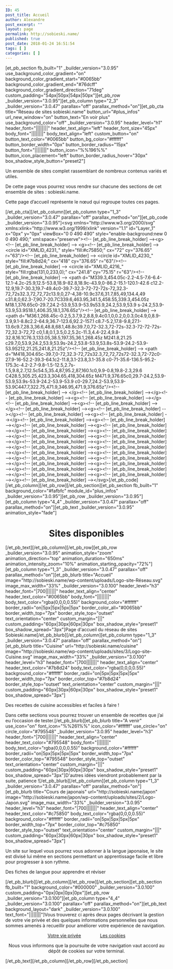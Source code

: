 ```yaml
---
ID: 45
post_title: Accueil
author: Alexandre
post_excerpt: ""
layout: page
permalink: http://sobieski.name/
published: true
post_date: 2018-01-24 16:51:54
tags: [ ]
categories: [ ]
---
```

[et_pb_section fb_built="1" _builder_version="3.0.95" use_background_color_gradient="on" background_color_gradient_start="#0065bb" background_color_gradient_end="#76dcff" background_color_gradient_direction="71deg" custom_padding="54px|50px|54px|50px"][et_pb_row _builder_version="3.0.95"][et_pb_column type="2_3" _builder_version="3.0.47" parallax="off" parallax_method="on"][et_pb_cta title="Réseau de sites sobieski.name" button_url="#plus_infos" url_new_window="on" button_text="En voir plus" use_background_color="off" _builder_version="3.0.95" header_level="h1" header_font="||||||||" header_text_align="left" header_font_size="45px" body_font="||||||||" body_text_align="left" custom_button="on" button_text_color="#0065bb" button_bg_color="#ffffff" button_border_width="0px" button_border_radius="15px" button_font="||||||||" button_icon="%%196%%" button_icon_placement="left" button_border_radius_hover="30px" box_shadow_style_button="preset2"]<p>Un ensemble de sites complet rassemblant de nombreux contenus variés et utiles.</p>
<p>De cette page vous pourrez vous rendre sur chacune des sections de cet ensemble de sites : sobieski.name.</p>
<p>Cette page d’accueil représente le nœud qui regroupe toutes ces pages.</p>[/et_pb_cta][/et_pb_column][et_pb_column type="1_3" _builder_version="3.0.47" parallax="off" parallax_method="on"][et_pb_code _builder_version="3.0.95"]&lt;svg xmlns=&quot;http://www.w3.org/2000/svg&quot; xmlns:xlink=&quot;http://www.w3.org/1999/xlink&quot; version=&quot;1.1&quot; id=&quot;Layer_1&quot; x=&quot;0px&quot; y=&quot;0px&quot; viewBox=&quot;0 0 490 490&quot; style=&quot;enable-background:new 0 0 490 490;&quot; xml:space=&quot;preserve&quot;&gt;&lt;!-- [et_pb_line_break_holder] --&gt;&lt;g&gt;&lt;!-- [et_pb_line_break_holder] --&gt; &lt;g&gt;&lt;!-- [et_pb_line_break_holder] --&gt; &lt;circle id=&quot;XMLID_4231_&quot; style=&quot;fill:#c75850;&quot; cx=&quot;72&quot; cy=&quot;376.65&quot; r=&quot;63&quot;/&gt;&lt;!-- [et_pb_line_break_holder] --&gt; &lt;circle id=&quot;XMLID_4230_&quot; style=&quot;fill:#7b8d24;&quot; cx=&quot;418&quot; cy=&quot;376.65&quot; r=&quot;63&quot;/&gt;&lt;!-- [et_pb_line_break_holder] --&gt; &lt;circle id=&quot;XMLID_4216_&quot; style=&quot;fill:rgba(131,0,233,0);&quot; cx=&quot;241.8&quot; cy=&quot;75.15&quot; r=&quot;63&quot;/&gt;&lt;!-- [et_pb_line_break_holder] --&gt; &lt;path d=&quot;M339.3,454.05c-2.2-4.5-7.6-6.4-12.1-4.2c-25.9,12.5-53.8,18.9-82.8,18.9c-43.9,0-86.2-15.1-120.1-42.6 c12.2-12.9,19.7-30.3,19.7-49.4c0-39.7-32.3-72-72-72s-72,32.3-72,72s32.3,72,72,72c13.9,0,27-4,38-10.9c37.6,31.7,85,49,134.4,49 c31.8,0,62.3-7,90.7-20.7C339.6,463.95,341.5,458.55,339.3,454.05z M18.1,376.65c0-29.7,24.2-53.9,53.9-53.9s53.9,24.2,53.9,53.9 s-24.2,53.9-53.9,53.9S18.1,406.35,18.1,376.65z&quot;/&gt;&lt;!-- [et_pb_line_break_holder] --&gt; &lt;path d=&quot;M36.1,268.45c-0.2,5,3.7,9.2,8.8,9.4c0.1,0,0.2,0,0.3,0c4.9,0,8.9-3.9,9.1-8.8c2.2-64.9,36.7-123.6,92.2-157.1 c8.7-5.2,17.8-9.8,27.1-13.6c9.7,28.3,36.6,48.8,68.1,48.8c39.7,0,72-32.3,72-72s-32.3-72-72-72s-72,32.3-72,72 c0,1.8,0.1,3.5,0.2,5.2c-11.3,4.4-22.4,9.8-32.8,16.1C76.3,133.05,38.5,197.35,36.1,268.45z M241.8,21.25 c29.7,0,53.9,24.2,53.9,53.9s-24.2,53.8-53.9,53.8s-53.9-24.2-53.9-53.9S212,21.25,241.8,21.25z&quot;/&gt;&lt;!-- [et_pb_line_break_holder] --&gt; &lt;path d=&quot;M418,304.65c-39.7,0-72,32.3-72,72s32.3,72,72,72s72-32.3,72-72c0-27.9-16-52.2-39.3-64.1c2-11.8,3.1-23.8,3.1-35.8 c0-71-35.6-136.5-95.2-175.3c-4.2-2.7-9.8-1.5-12.5,2.7s-1.5,9.8,2.7,12.5c54.5,35.4,87,95.2,87,160.1c0,9.9-0.8,19.8-2.3,29.6 C428.5,305.25,423.3,304.65,418,304.65z M471.9,376.65c0,29.7-24.2,53.9-53.9,53.9s-53.9-24.2-53.9-53.9 c0-29.7,24.2-53.9,53.9-53.9C447.7,322.75,471.9,346.95,471.9,376.65z&quot;/&gt;&lt;!-- [et_pb_line_break_holder] --&gt; &lt;/g&gt;&lt;!-- [et_pb_line_break_holder] --&gt;&lt;/g&gt;&lt;!-- [et_pb_line_break_holder] --&gt;&lt;g&gt;&lt;!-- [et_pb_line_break_holder] --&gt;&lt;/g&gt;&lt;!-- [et_pb_line_break_holder] --&gt;&lt;g&gt;&lt;!-- [et_pb_line_break_holder] --&gt;&lt;/g&gt;&lt;!-- [et_pb_line_break_holder] --&gt;&lt;g&gt;&lt;!-- [et_pb_line_break_holder] --&gt;&lt;/g&gt;&lt;!-- [et_pb_line_break_holder] --&gt;&lt;g&gt;&lt;!-- [et_pb_line_break_holder] --&gt;&lt;/g&gt;&lt;!-- [et_pb_line_break_holder] --&gt;&lt;g&gt;&lt;!-- [et_pb_line_break_holder] --&gt;&lt;/g&gt;&lt;!-- [et_pb_line_break_holder] --&gt;&lt;g&gt;&lt;!-- [et_pb_line_break_holder] --&gt;&lt;/g&gt;&lt;!-- [et_pb_line_break_holder] --&gt;&lt;g&gt;&lt;!-- [et_pb_line_break_holder] --&gt;&lt;/g&gt;&lt;!-- [et_pb_line_break_holder] --&gt;&lt;g&gt;&lt;!-- [et_pb_line_break_holder] --&gt;&lt;/g&gt;&lt;!-- [et_pb_line_break_holder] --&gt;&lt;g&gt;&lt;!-- [et_pb_line_break_holder] --&gt;&lt;/g&gt;&lt;!-- [et_pb_line_break_holder] --&gt;&lt;g&gt;&lt;!-- [et_pb_line_break_holder] --&gt;&lt;/g&gt;&lt;!-- [et_pb_line_break_holder] --&gt;&lt;g&gt;&lt;!-- [et_pb_line_break_holder] --&gt;&lt;/g&gt;&lt;!-- [et_pb_line_break_holder] --&gt;&lt;g&gt;&lt;!-- [et_pb_line_break_holder] --&gt;&lt;/g&gt;&lt;!-- [et_pb_line_break_holder] --&gt;&lt;g&gt;&lt;!-- [et_pb_line_break_holder] --&gt;&lt;/g&gt;&lt;!-- [et_pb_line_break_holder] --&gt;&lt;g&gt;&lt;!-- [et_pb_line_break_holder] --&gt;&lt;/g&gt;&lt;!-- [et_pb_line_break_holder] --&gt;&lt;g&gt;&lt;!-- [et_pb_line_break_holder] --&gt;&lt;/g&gt;&lt;!-- [et_pb_line_break_holder] --&gt;&lt;/svg&gt;[/et_pb_code][/et_pb_column][/et_pb_row][/et_pb_section][et_pb_section fb_built="1" background_color="#fafbfc" module_id="plus_infos" _builder_version="3.0.95"][et_pb_row _builder_version="3.0.95"][et_pb_column type="4_4" _builder_version="3.0.47" parallax="off" parallax_method="on"][et_pb_text _builder_version="3.0.95" animation_style="fade"]<h1 style="text-align: center">Sites disponibles</h1>[/et_pb_text][/et_pb_column][/et_pb_row][et_pb_row _builder_version="3.0.95" animation_style="zoom" animation_direction="top" animation_duration="650ms" animation_intensity_zoom="10%" animation_starting_opacity="72%"][et_pb_column type="1_3" _builder_version="3.0.47" parallax="off" parallax_method="on"][et_pb_blurb title="Accueil" image="http://sobieski.name/wp-content/uploads/Logo-site-Réseau.svg" image_max_width="33%" _builder_version="3.0.100" header_level="h3" header_font="|700|||||||" header_text_align="center" header_text_color="#0065bb" body_font="||||||||" body_text_color="rgba(0,0,0,0.55)" background_color="#ffffff" border_radii="on|5px|5px|5px|5px" border_color_all="#0065bb" border_width_top="7px" border_style_top="outset" text_orientation="center" custom_margin="|||" custom_padding="60px|30px|60px|30px" box_shadow_style="preset1" box_shadow_spread="3px"]Page d'accueil du réseau de sites Sobieski.name[/et_pb_blurb][/et_pb_column][et_pb_column type="1_3" _builder_version="3.0.47" parallax="off" parallax_method="on"][et_pb_blurb title="Cuisine" url="http://sobieski.name/cuisine" image="http://sobieski.name/wp-content/uploads/sites/3/Logo-site-Cuisine.svg" image_max_width="33%" _builder_version="3.0.100" header_level="h3" header_font="|700|||||||" header_text_align="center" header_text_color="#7b8d24" body_text_color="rgba(0,0,0,0.55)" background_color="#ffffff" border_radii="on|5px|5px|5px|5px" border_width_top="7px" border_color_top="#7b8d24" border_style_top="outset" text_orientation="center" custom_margin="|||" custom_padding="60px|30px|60px|30px" box_shadow_style="preset1" box_shadow_spread="3px"]<p>Des recettes de cuisine accessibles et faciles à faire !</p>
Dans cette sections vous pourrez trouver un ensemble de recettes que j’ai eu l’occasion de tester.[/et_pb_blurb][et_pb_blurb title="A venir" use_icon="on" font_icon="%%261%%" icon_color="#ffffff" use_circle="on" circle_color="#795548" _builder_version="3.0.95" header_level="h3" header_font="|700|||||||" header_text_align="center" header_text_color="#795548" body_font="||||||||" body_text_color="rgba(0,0,0,0.55)" background_color="#ffffff" border_radii="on|5px|5px|5px|5px" border_width_top="7px" border_color_top="#795548" border_style_top="outset" text_orientation="center" custom_margin="|||" custom_padding="60px|30px|60px|30px" box_shadow_style="preset1" box_shadow_spread="3px"]D'autres idées viendront probablement par la suite, patience ![/et_pb_blurb][/et_pb_column][et_pb_column type="1_3" _builder_version="3.0.47" parallax="off" parallax_method="on"][et_pb_blurb title="Cours de japonais" url="http://sobieski.name/japon" image="http://sobieski.name/japon/wp-content/uploads/sites/2/Logo-Japon.svg" image_max_width="33%" _builder_version="3.0.95" header_level="h3" header_font="|700|||||||" header_text_align="center" header_text_color="#c75850" body_text_color="rgba(0,0,0,0.55)" background_color="#ffffff" border_radii="on|5px|5px|5px|5px" border_width_top="7px" border_color_top="#c75850" border_style_top="outset" text_orientation="center" custom_margin="|||" custom_padding="60px|30px|60px|30px" box_shadow_style="preset1" box_shadow_spread="3px"]<p>Un site sur lequel vous pourrez vous adonner à la langue japonaise, le site est divisé lui même en sections permettant un apprentissage facile et libre pour progresser à son rythme.</p>
<p>Des fiches de langue pour apprendre et réviser</p>[/et_pb_blurb][/et_pb_column][/et_pb_row][/et_pb_section][et_pb_section fb_built="1" background_color="#000000" _builder_version="3.0.100" custom_padding="0px|0px|0px|0px"][et_pb_row _builder_version="3.0.100"][et_pb_column type="4_4" _builder_version="3.0.100" parallax="off" parallax_method="on"][et_pb_text background_layout="dark" _builder_version="3.0.100" text_font="||||||||"]Vous trouverez ci après deux pages décrivant la gestion de votre vie privée et des quelques informations personnelles que nous sommes amenés à recueillir pour améliorer votre expérience de navigation.
<p style="text-align: center"><a href="http://sobieski.name/votre-vie-privee/" target="_blank">Votre vie privée</a>               <a href="http://sobieski.name/a-propos-des-cookies/" target="_blank">Les cookies</a></p>
<p style="text-align: center">Nous vous informons que la poursuite de votre navigation vaut accord au dépôt de cookies sur votre terminal.</p>[/et_pb_text][/et_pb_column][/et_pb_row][/et_pb_section]